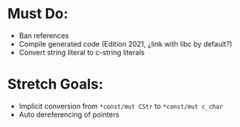 # Must Do:

* Ban references
* Compile generated code (Edition 2021, ¿link with libc by default?)
* Convert string literal to c-string literals

# Stretch Goals:

* Implicit conversion from `*const/mut CStr` to `*const/mut c_char`
* Auto dereferencing of pointers

